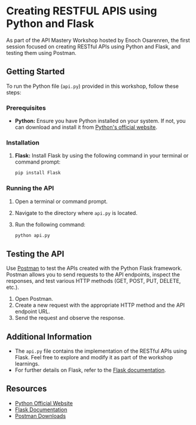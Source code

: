 # Creating RESTFUL APIS using Python and Flask

As part of the API Mastery Workshop hosted by Enoch Osarenren, the first session focused on creating RESTful APIs using Python and Flask, and testing them using Postman.

## Getting Started

To run the Python file (`api.py`) provided in this workshop, follow these steps:

### Prerequisites

- **Python:** Ensure you have Python installed on your system. If not, you can download and install it from [Python's official website](https://www.python.org/downloads/).

### Installation

1. **Flask:** Install Flask by using the following command in your terminal or command prompt:

    ```bash
    pip install Flask
    ```

### Running the API

1. Open a terminal or command prompt.
2. Navigate to the directory where `api.py` is located.
3. Run the following command:

    ```bash
    python api.py
    ```

## Testing the API

Use [Postman](https://www.postman.com/downloads/) to test the APIs created with the Python Flask framework. Postman allows you to send requests to the API endpoints, inspect the responses, and test various HTTP methods (GET, POST, PUT, DELETE, etc.).

1. Open Postman.
2. Create a new request with the appropriate HTTP method and the API endpoint URL.
3. Send the request and observe the response.

## Additional Information

- The `api.py` file contains the implementation of the RESTful APIs using Flask. Feel free to explore and modify it as part of the workshop learnings.
- For further details on Flask, refer to the [Flask documentation](https://flask.palletsprojects.com/).

## Resources

- [Python Official Website](https://www.python.org/downloads/)
- [Flask Documentation](https://flask.palletsprojects.com/)
- [Postman Downloads](https://www.postman.com/downloads/)
